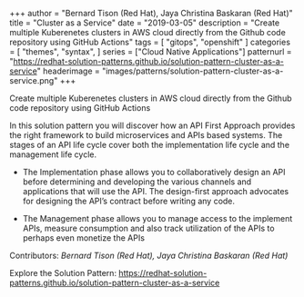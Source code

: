 +++
author = "Bernard Tison (Red Hat), Jaya Christina Baskaran (Red Hat)"
title = "Cluster as a Service"
date = "2019-03-05"
description = "Create multiple Kuberenetes clusters in AWS cloud directly from the Github code repository using GitHub Actions"
tags = [
    "gitops", "openshift"
]
categories = [
    "themes",
    "syntax",
]
series = ["Cloud Native Applications"]
patternurl = "https://redhat-solution-patterns.github.io/solution-pattern-cluster-as-a-service"
headerimage = "images/patterns/solution-pattern-cluster-as-a-service.png"
+++



Create multiple Kuberenetes clusters in AWS cloud directly from the Github code repository using GitHub Actions

<!--more-->

In this solution pattern you will discover how an API First Approach provides the right framework to build microservices and APIs based systems. The stages of an API life cycle cover both the implementation life cycle and the management life cycle.

* The Implementation phase allows you to collaboratively design an API before determining and developing the various channels and applications that will use the API. The design-first approach advocates for designing the API’s contract before writing any code.

* The Management phase allows you to manage access to the implement APIs, measure consumption and also track utilization of the APIs to perhaps even monetize the APIs



Contributors: _Bernard Tison (Red Hat), Jaya Christina Baskaran (Red Hat)_

Explore the Solution Pattern: https://redhat-solution-patterns.github.io/solution-pattern-cluster-as-a-service